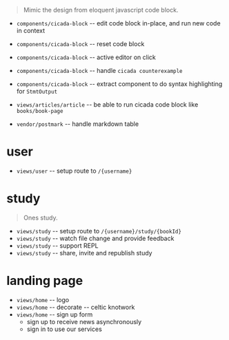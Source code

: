 > Mimic the design from eloquent javascript code block.

- `components/cicada-block` -- edit code block in-place, and run new code in context
- `components/cicada-block` -- reset code block
- `components/cicada-block` -- active editor on click

- `components/cicada-block` -- handle `cicada counterexample`
- `components/cicada-block` -- extract component to do syntax highlighting for `StmtOutput`

- `views/articles/article` -- be able to run cicada code block like `books/book-page`

- `vendor/postmark` -- handle markdown table

# user

- `views/user` -- setup route to `/{username}`

# study

> Ones study.

- `views/study` -- setup route to `/{username}/study/{bookId}`
- `views/study` -- watch file change and provide feedback
- `views/study` -- support REPL
- `views/study` -- share, invite and republish study

# landing page

- `views/home` -- logo
- `views/home` -- decorate -- celtic knotwork
- `views/home` -- sign up form
  - sign up to receive news asynchronously
  - sign in to use our services
